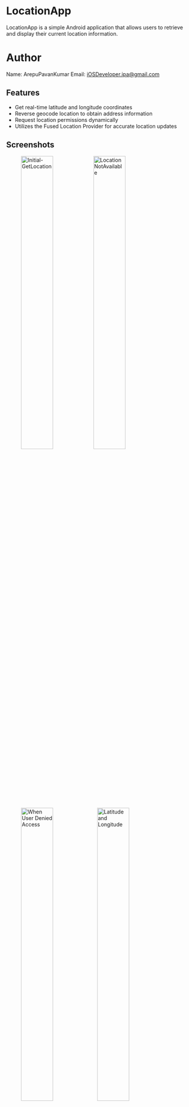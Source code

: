# LocationApp

LocationApp is a simple Android application that allows users to retrieve and display their current location information.


# Author
Name: ArepuPavanKumar
Email: iOSDeveloper.ipa@gmail.com

## Features

- Get real-time latitude and longitude coordinates
- Reverse geocode location to obtain address information
- Request location permissions dynamically
- Utilizes the Fused Location Provider for accurate location updates

## Screenshots

<figure>
    <img src="https://github.com/pavan-kumar-arepu/LocationnApp/assets/13812858/f503c800-255e-47a1-89c0-53eff44519bf" alt="Initial-GetLocation" style="width:45%;">
    <img src="https://github.com/pavan-kumar-arepu/LocationnApp/assets/13812858/81440368-faa7-44c8-9148-3bd357056c20" alt="LocationNotAvailable" style="width:45%; margin-right: 10px;">
    <img src="https://github.com/pavan-kumar-arepu/LocationnApp/assets/13812858/b53d210a-896c-4ca3-8c67-52cd73f36efc" alt="When User Denied Access" style="width:45%; margin-right: 10px;">
 <img src="https://github.com/pavan-kumar-arepu/LocationnApp/assets/13812858/7757ba73-7ad2-483a-8c95-19ed32fec444" alt="Latitude and Longitude" style="width:45%; margin-right: 10px;">
</figure>


## Architecture

The LocationApp follows a clean architecture design, separating the application into layers for better maintainability and testability.

### Layers

1. **Presentation Layer**
   - **MainActivity:** Entry point of the app. Responsible for setting up the UI and interacting with the ViewModel.
   - **MyApp Composable:** Composable function for UI setup using Jetpack Compose.
   - **LocationDisplay Composable:** Composable function for displaying location details and handling location updates.

2. **ViewModel**
   - **LocationViewModel:** Manages the app's location-related data and communicates with the UI.

3. **Domain Layer**
   - **LocationData:** Data class representing latitude and longitude coordinates.

4. **Data Layer**
   - **LocationUtils:** Utility class for handling location-related tasks, including requesting updates and reverse geocoding.
  
## Usage

1. Clone the repository:

   ```bash
   git clone https://github.com/your-username/LocationApp.git

2. Open the project in Android Studio.
3. Build and run the app on your emulator or physical device.

## Permissions
The app requires the following permissions:

Fine Location (ACCESS_FINE_LOCATION)
Coarse Location (ACCESS_COARSE_LOCATION)
Ensure that these permissions are granted for the app to function correctly.

## Contributions
Contributions are welcome! Feel free to open issues or submit pull requests.
